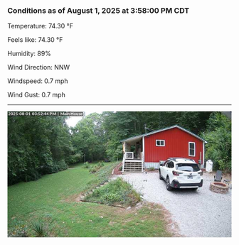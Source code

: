 ### Conditions as of August 1, 2025 at 3:58:00 PM CDT 

Temperature: 74.30 &deg;F

Feels like: 74.30 &deg;F

Humidity: 89%

Wind Direction: NNW

Windspeed: 0.7 mph

Wind Gust: 0.7 mph

---

<img src="./images/latest.jpeg"/>

